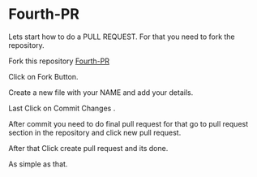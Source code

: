 # Fourth-PR


Lets start how to do a PULL REQUEST.
For that you need to fork the repository.

Fork this repository 
[Fourth-PR](https://github.com/HacktoberFest-CU/Fourth-PR)

Click on Fork Button.

Create a new file with your NAME and add your details.

Last Click on Commit Changes .

After commit you need to do final pull request for that go to pull request section in the repository and click new pull request.

After that Click create pull request and its done.

As simple as that.
